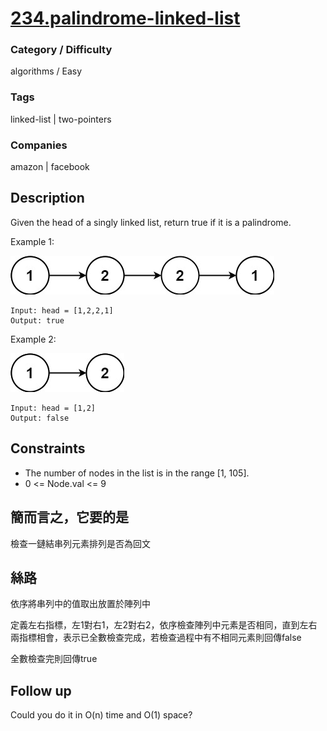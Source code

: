 # [234.palindrome-linked-list](https://leetcode.com/problems/palindrome-linked-list/)

### Category / Difficulty
algorithms / Easy

### Tags
linked-list | two-pointers
	 		
### Companies
amazon | facebook

## Description
Given the head of a singly linked list, return true if it is a palindrome.

Example 1:

![image info](./img/234e1.jpg)
```
Input: head = [1,2,2,1]
Output: true
```

Example 2:

![image info](./img/234e2.jpg)
```
Input: head = [1,2]
Output: false
```

## Constraints
- The number of nodes in the list is in the range [1, 105].
- 0 <= Node.val <= 9

## 簡而言之，它要的是
檢查一鏈結串列元素排列是否為回文

## 絲路
依序將串列中的值取出放置於陣列中

定義左右指標，左1對右1，左2對右2，依序檢查陣列中元素是否相同，直到左右兩指標相會，表示已全數檢查完成，若檢查過程中有不相同元素則回傳false

全數檢查完則回傳true


## Follow up
Could you do it in O(n) time and O(1) space?

